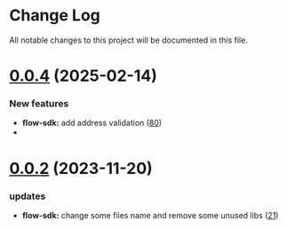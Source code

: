 
# Change Log

All notable changes to this project will be documented in this file.

# [0.0.4](https://git.sonr.io/pkg/wallets) (2025-02-14)

### New features

- **flow-sdk:** add address validation ([80](https://git.sonr.io/pkg/wallets/pull/80))
- 
# [0.0.2](https://git.sonr.io/pkg/wallets) (2023-11-20)

### updates

- **flow-sdk:** change some files name and remove some unused libs ([21](https://git.sonr.io/pkg/wallets/pull/21))
